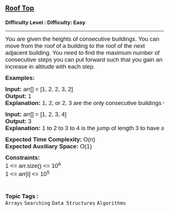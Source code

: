 <h2><a href="https://www.geeksforgeeks.org/problems/roof-top-1587115621/1?page=4&category=Arrays,Strings,STL,Binary%20Search,Map,set,Kadane&difficulty=Easy&sortBy=submissions">Roof Top</a></h2><h3>Difficulty Level : Difficulty: Easy</h3><hr><div class="problems_problem_content__Xm_eO"><p><span style="font-size: 14pt;"><span style="font-family: arial,helvetica,sans-serif;">You are given the heights of consecutive buildings. You can move from the roof of a building to the roof of the next adjacent building. You need to find the maximum number of consecutive steps you can put forward such that you gain an increase in altitude with each step.</span></span></p>
<p><span style="font-size: 14pt;"><span style="font-family: arial,helvetica,sans-serif;"><strong>Examples:</strong></span></span></p>
<pre><span style="font-size: 14pt;"><span style="font-family: arial,helvetica,sans-serif;"><strong>Input: </strong>arr[] = [1, 2, 2, 3, 2]
<strong>Output: </strong>1<strong>
Explanation: </strong>1, 2, or 2, 3 are the only consecutive buildings with increasing heights thus maximum number of consecutive steps with an increase in gain in altitude would be 1 in both cases.</span>
</span></pre>
<pre><span style="font-size: 14pt;"><span style="font-family: arial,helvetica,sans-serif;"><strong>Input: </strong>arr[] = [1, 2, 3, 4]
<strong>Output: </strong>3<strong>
Explanation: </strong>1 to 2 to 3 to 4 is the jump of length 3 to have a maximum number of buildings with increasing heights, so maximum steps with increasing altitude becomes 3.</span></span></pre>
<p><span style="font-size: 14pt;"><span style="font-family: arial,helvetica,sans-serif;"><strong>Expected Time Complexity:&nbsp;</strong>O(n)<br><strong>Expected Auxiliary Space:&nbsp;</strong>O(1)</span></span></p>
<p><span style="font-family: arial, helvetica, sans-serif; font-size: 14pt;"><strong>Constraints:</strong><br>1 &lt;= arr.size() &lt;= 10<sup>6</sup><br>1 &lt;= arr[i]<sub>&nbsp;</sub>&lt;= 10<sup>5</sup></span></p></div><br><p><span style=font-size:18px><strong>Topic Tags : </strong><br><code>Arrays</code>&nbsp;<code>Searching</code>&nbsp;<code>Data Structures</code>&nbsp;<code>Algorithms</code>&nbsp;